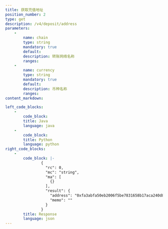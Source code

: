 ```yaml
---
title: 获取充值地址
position_number: 2
type: get
description: /v4/deposit/address
parameters:
    -
        name: chain
        type: string
        mandatory: true
        default:
        description: 转账网络名称
        ranges:
    -
        name: currency
        type: string
        mandatory: true
        default:
        description: 币种名称
        ranges:
content_markdown: 

left_code_blocks:
    -
        code_block:
        title: Java
        language: java
    -
        code_block:
        title: Python
        language: python
right_code_blocks:
    -
        code_block: |-
                {
                  "rc": 0,
                  "mc": "string",
                  "ma": [
                    {}
                  ],
                  "result": {
                    "address": "0xfa3abfa50eb2006f5be7831658b17aca240d8526",     //钱包地址
                    "memo": ""
                  }
                }
        title: Response
        language: json
---
```

